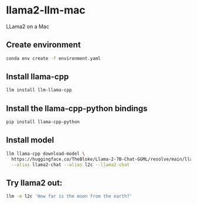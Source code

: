 # llama2-llm-mac
LLama2 on a Mac

## Create environment

```bash
conda env create -f environment.yaml
```

## Install llama-cpp
```bash
llm install llm-llama-cpp
```

## Install the llama-cpp-python bindings

```bash
pip install llama-cpp-python
```

## Install model

```bash
llm llama-cpp download-model \
  https://huggingface.co/TheBloke/Llama-2-7B-Chat-GGML/resolve/main/llama-2-7b-chat.ggmlv3.q8_0.bin \
  --alias llama2-chat --alias l2c --llama2-chat
```

## Try llama2 out:

```bash
llm -m l2c 'How far is the moon from the earth?'
```
